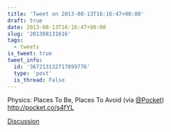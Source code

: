```yaml
---
title: 'Tweet on 2013-08-13T16:16:47+00:00'
draft: true
date: 2013-08-13T16:16:47+00:00
slug: '201308131616'
tags:
  - tweets
is_tweet: true
tweet_info:
  id: '367213132717899776'
  type: 'post'
  is_thread: False
---
```




Physics: Places To Be, Places To Avoid (via [@Pocket](https://x.com/Pocket)) <http://pocket.co/s4fYL>

[Discussion](https://x.com/sytelus/status/367213132717899776)
